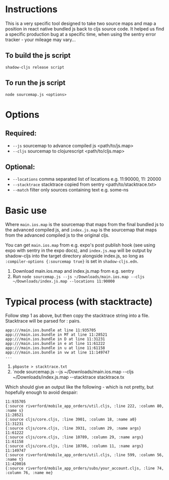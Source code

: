 # Instructions

This is a very specific tool designed to take two source maps and map a position in react native bundled js back to cljs source code. It helped us find a specific production bug at a specific time, when using the sentry error tracker - your mileage may vary...

## To build the js script
`shadow-cljs release script`

## To run the js script
`node sourcemap.js <options>`

# Options

## Required:

  * `--js` sourcemap to advance compiled js <path/to/js.map>
  * `--cljs` sourcemap to clojurescript <path/to/cljs.map>

## Optional:
  * `--locations` comma separated list of locations e.g. 11:90000, 11: 20000
  * `--stacktrace` stacktrace copied from sentry <path/to/stacktrace.txt>
  * `--match` filter only sources containing text e.g. some-ns

# Basic use
Where `main.ios.map` is the sourcemap that maps from the final bundled js to the advanced compiled js,
and `index.js.map` is the sourcemap that maps from the advanced compiled js to the original cljs.

You can get `main.ios.map` from e.g. expo's post publish hook (see using expo with sentry in the expo docs), and `index.js.map` will be output by shadow-cljs into the target directory alongside index.js, so long as `:compiler-options {:sourcemap true}` is set in `shadow-cljs.edn`.

1. Download main.ios.map and index.js.map from e.g. sentry
2. Run `node sourcemap.js --js ~/Downloads/main.ios.map --cljs ~/Downloads/index.js.map --locations 11:90000`

# Typical process (with stacktracte)

Follow step 1 as above, but then copy the stacktrace string into a file.
Stacktrace will be parsed for <line>:<column> pairs.

```
app:///main.ios.bundle at line 11:935705
app:///main.ios.bundle in Mf at line 11:28521
app:///main.ios.bundle in D at line 11:31231
app:///main.ios.bundle in e at line 11:61222
app:///main.ios.bundle in u at line 11:61158
app:///main.ios.bundle in vw at line 11:149747
...

```
1. `pbpaste > stacktrace.txt`
2. `node sourcemap.js --js ~/Downloads/main.ios.map --cljs ~/Downloads/index.js.map --stacktrace stacktrace.tx

Which should give an output like the following - which is not pretty, but hopefully enough to avoid despair:

```
11:935705
{:source riverford/mobile_app_orders/util.cljs, :line 222, :column 80, :name s}
11:28521
{:source cljs/core.cljs, :line 3901, :column 18, :name a0}
11:31231
{:source cljs/core.cljs, :line 3931, :column 29, :name args}
11:61222
{:source cljs/core.cljs, :line 10789, :column 29, :name args}
11:61158
{:source cljs/core.cljs, :line 10786, :column 11, :name args}
11:149747
{:source riverford/mobile_app_orders/util.cljs, :line 599, :column 56, :name t}
11:420016
{:source riverford/mobile_app_orders/subs/your_account.cljs, :line 74, :column 76, :name me}
```
